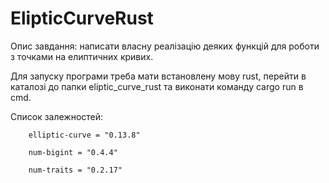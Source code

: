 # ElipticCurveRust
Опис завдання: написати власну реалізацію деяких функцій для роботи з точками на елиптичних кривих.


Для запуску програми треба мати встановлену мову rust, перейти в каталозі до папки eliptic_curve_rust та виконати команду cargo run в cmd.


Список залежностей: 

        elliptic-curve = "0.13.8"

        num-bigint = "0.4.4"
        
        num-traits = "0.2.17"
        
